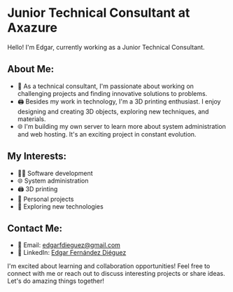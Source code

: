 # Junior Technical Consultant at Axazure

Hello! I'm Edgar, currently working as a Junior Technical Consultant.

## About Me:
- 🔧 As a technical consultant, I'm passionate about working on challenging projects and finding innovative solutions to problems.
- 🖨️ Besides my work in technology, I'm a 3D printing enthusiast. I enjoy designing and creating 3D objects, exploring new techniques, and materials.
- 🌐 I'm building my own server to learn more about system administration and web hosting. It's an exciting project in constant evolution.

## My Interests:
- 👨‍💻 Software development
- 🌐 System administration
- 🖨️ 3D printing
- 🌱 Personal projects
- 🚀 Exploring new technologies

## Contact Me:
- 📧 Email: [edgarfdieguez@gmail.com](mailto:edgarfdieguez@gmail.com)
- 💼 LinkedIn: [Edgar Fernández Diéguez](https://www.linkedin.com/in/edgar-fern%C3%A1ndez-di%C3%A9guez-a229b922b/)

I'm excited about learning and collaboration opportunities! Feel free to connect with me or reach out to discuss interesting projects or share ideas. Let's do amazing things together!
